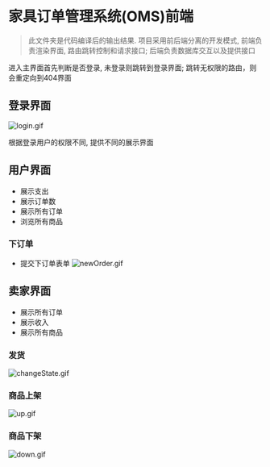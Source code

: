 # 家具订单管理系统(OMS)前端

> 此文件夹是代码编译后的输出结果. 项目采用前后端分离的开发模式, 前端负责渲染界面, 路由跳转控制和请求接口; 后端负责数据库交互以及提供接口

进入主界面首先判断是否登录, 未登录则跳转到登录界面;
跳转无权限的路由，则会重定向到404界面

## 登录界面
![login.gif](http://blog.nuptalex.xyz/login.gif)

根据登录用户的权限不同, 提供不同的展示界面

## 用户界面

- 展示支出
- 展示订单数
- 展示所有订单
- 浏览所有商品

### 下订单

- 提交下订单表单
![newOrder.gif](http://blog.nuptalex.xyz/newOrder.gif)

## 卖家界面

- 展示所有订单
- 展示收入
- 展示所有商品

### 发货

![changeState.gif](http://blog.nuptalex.xyz/changeState.gif)

### 商品上架

![up.gif](http://blog.nuptalex.xyz/up.gif)

### 商品下架
![down.gif](http://blog.nuptalex.xyz/down.gif)

